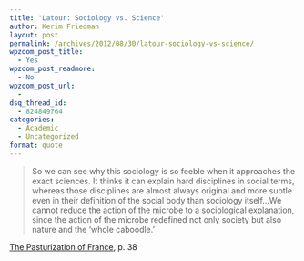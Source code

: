 ```yaml
---
title: 'Latour: Sociology vs. Science'
author: Kerim Friedman
layout: post
permalink: /archives/2012/08/30/latour-sociology-vs-science/
wpzoom_post_title:
  - Yes
wpzoom_post_readmore:
  - No
wpzoom_post_url:
  - 
dsq_thread_id:
  - 824849764
categories:
  - Academic
  - Uncategorized
format: quote
---
```

> So we can see why this sociology is so feeble when it ap­proaches the exact sciences. It thinks it can explain hard disciplines in social terms, whereas those disciplines are almost always original and more subtle even in their definition of the social body than so­ciology itself…We cannot reduce the action of the microbe to a sociological explanation, since the action of the microbe redefined not only society but also nature and the ‘whole caboodle.&#8217;

<a href="http://www.amazon.com/gp/product/0674657616/ref=as_li_ss_tl?ie=UTF8&#038;camp=1789&#038;creative=390957&#038;creativeASIN=0674657616&#038;linkCode=as2&#038;tag=httpkerimoxus-20" onclick="_gaq.push(['_trackEvent', 'outbound-article', 'http://www.amazon.com/gp/product/0674657616/ref=as_li_ss_tl?ie=UTF8&camp=1789&creative=390957&creativeASIN=0674657616&linkCode=as2&tag=httpkerimoxus-20', 'The Pasturization of France']);" >The Pasturization of France</a>, p. 38


